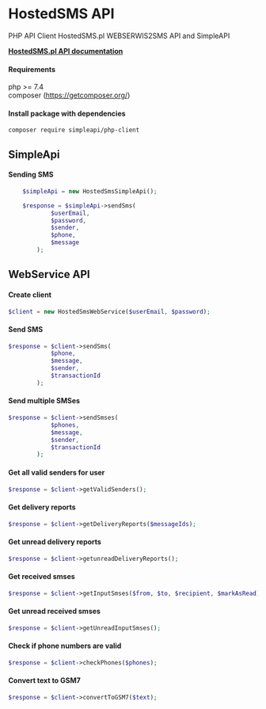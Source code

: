 HostedSMS API
================

PHP API Client HostedSMS.pl WEBSERWIS2SMS API and SimpleAPI

**[HostedSMS.pl API documentation](https://hostedsms.pl/pl/api-sms/opis-techniczny-api/)**

#### Requirements
php >= 7.4  
composer (https://getcomposer.org/)

#### Install package with dependencies
`composer require simpleapi/php-client`

## SimpleApi

#### Sending SMS
```php
    $simpleApi = new HostedSmsSimpleApi();

    $response = $simpleApi->sendSms(
			$userEmail,
			$password,
			$sender,
			$phone,
			$message
		);
```

## WebService API

#### Create client
```php
$client = new HostedSmsWebService($userEmail, $password);
```

#### Send SMS
```php
$response = $client->sendSms(
			$phone,
			$message,
			$sender,
    		$transactionId
		);
```

#### Send multiple SMSes
```php
$response = $client->sendSmses(
			$phones,
			$message,
			$sender,
    		$transactionId
		);
```

#### Get all valid senders for user
```php
$response = $client->getValidSenders();
```

#### Get delivery reports
```php
$response = $client->getDeliveryReports($messageIds);
```

#### Get unread delivery reports
```php
$response = $client->getunreadDeliveryReports();
```

#### Get received smses
```php
$response = $client->getInputSmses($from, $to, $recipient, $markAsRead);
```

#### Get unread received smses
```php
$response = $client->getUnreadInputSmses();
```

#### Check if phone numbers are valid
```php
$response = $client->checkPhones($phones);
```

#### Convert text to GSM7
```php
$response = $client->convertToGSM7($text);
```

